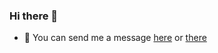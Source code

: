 ### Hi there 👋
- 💬 You can send me a message [here](https://bit.ly/3043HuX) or [there](https://discord.gg/4W2rd4rE4T)
